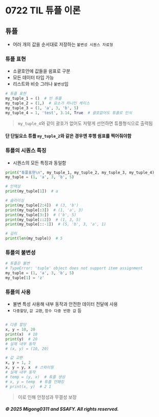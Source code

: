 # 0722 TIL 튜플 이론

## 튜플

- 어러 개의 값을 순서대로 저장하는 `불변성 시퀀스 자료형`

### 튜플 표현

- 소괄호안에 값들을 쉼표로 구분
- 모든 데이터 타입 가능
- 리스트와 비슷 그러나 `불변성`임

```py
# 튜플 표현
my_tuple_1 = ()  # 빈 튜플
my_tuple_2 = (1,)  # 요소가 하나인 케이스
my_tuple_3 = (1, 'a', 3, 'b', 5)
my_tuple_4 = 1, 'test', 3.14, True  # 괄호없어도 튜플로 인식

```

> `my_tuple_4`와 같이 괄호가 없어도 저렇게 선언하면 튜플형식으로 출력됨

#### 단 단일요소 튜플 `my_tuple_2`와 같은 경우엔 후행 쉼표를 찍어줘야함

### 튜플의 시퀀스 특징

- 시퀀스의 모든 특징과 동일함

```py
print("튜플표현\n", my_tuple_1, my_tuple_2, my_tuple_3, my_tuple_4)
my_tuple = (1, 'a', 3, 'b', 5)

# 인덱싱
print(my_tuple[1])  # a

# 슬라이싱
print(my_tuple[2:4])  # (3, 'b')
print(my_tuple[:3])  # (1, 'a', 3)
print(my_tuple[3:])  # ('b', 5)
print(my_tuple[::2])  # (1, 3, 5)
print(my_tuple[::-1])  # (5, 'b', 3, 'a', 1)

# 길이
print(len(my_tuple))  # 5
```

### 튜플의 불변성

```py
# 튜플은 불변
# TypeError: 'tuple' object does not support item assignment
my_tuple = (1, 'a', 3, 'b', 5)
my_tuple[1] = 'z'
```

### 튜플의 사용

- 불변 특성 사용해 내부 동작과 안전한 데이터 전달에 사용
- `다중할당`, `값 교환`, `함수 다중 반환 값` 등

```py

# 다중 할당
x, y = 10, 20
print(x)  # 10
print(y)  # 20
# 실제 내부 동작
# (x, y) = (10, 20)

# 값 교환
x, y = 1, 2
x, y = y, x  # 스와이핑
# 실제 내부 동작
# temp = (y, x)  # 튜플 생성
# x, y = temp  # 튜플 언패킹
# print(x, y)  # 2 1

```

> 이로 인해 안정성과 무결성 보장

##### © 2025 Migong0311 and SSAFY. All rights reserved.
